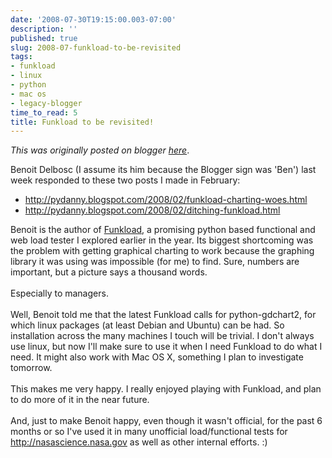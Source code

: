 ```yaml
---
date: '2008-07-30T19:15:00.003-07:00'
description: ''
published: true
slug: 2008-07-funkload-to-be-revisited
tags:
- funkload
- linux
- python
- mac os
- legacy-blogger
time_to_read: 5
title: Funkload to be revisited!
---
```


*This was originally posted on blogger [here](https://pydanny.blogspot.com/2008/07/funkload-to-be-revisited.html)*.

Benoit Delbosc (I assume its him because the Blogger sign was 'Ben') last week responded to these two posts I made in February:<br /><ul><li><a href="http://www.blogger.com/post-edit.g?blogID=4477131926658044957&amp;postID=4825653604385076024#%20http://pydanny.blogspot.com/2008/02/funkload-charting-woes.html">http://pydanny.blogspot.com/2008/02/funkload-charting-woes.html</a></li><li><a href="http://pydanny.blogspot.com/2008/02/ditching-funkload.html">http://pydanny.blogspot.com/2008/02/ditching-funkload.html</a></li></ul>Benoit is the author of <a href="http://funkload.nuxeo.org/">Funkload</a>, a promising python based functional and web load tester I explored earlier in the year.  Its biggest shortcoming was the problem with getting graphical charting to work because the graphing library it was using was impossible (for me) to find.  Sure, numbers are important, but a picture says a thousand words.<br /><br />Especially to managers.<br /><br />Well, Benoit told me that the latest Funkload calls for python-gdchart2, for which linux packages (at least Debian and Ubuntu) can be had.  So installation across the many machines I touch will be trivial.  I don't always use linux, but now I'll make sure to use it when I need Funkload to do what I need.  It might also work with Mac OS X, something I plan to investigate tomorrow.<br /><br />This makes me very happy.  I really enjoyed playing with Funkload, and plan to do more of it in the near future. <br /><br />And, just to make Benoit happy, even though it wasn't official, for the past 6 months or so I've used it in many unofficial load/functional tests for <a href="http://nasascience.nasa.gov/">http://nasascience.nasa.gov</a> as well as other internal efforts.  :)